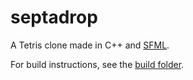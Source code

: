 # septadrop

A Tetris clone made in C++ and [SFML](https://www.sfml-dev.org/).

For build instructions, see the [build folder](build).
